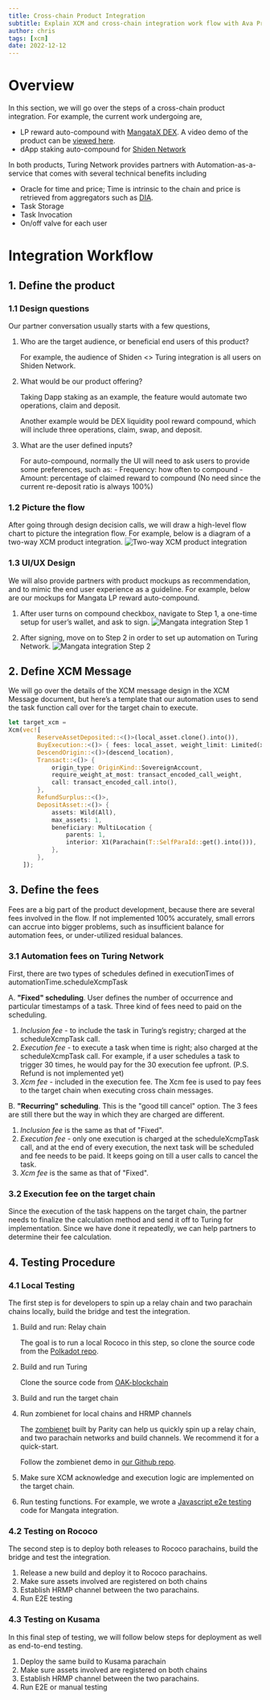 ```yaml
---
title: Cross-chain Product Integration
subtitle: Explain XCM and cross-chain integration work flow with Ava Protocol
author: chris
tags: [xcm]
date: 2022-12-12
---
```


# Overview
In this section, we will go over the steps of a cross-chain product integration. For example, the current work undergoing are,
- LP reward auto-compound with [MangataX DEX](https://app.mangata.finance/). A video demo of the product can be [viewed here](https://drive.google.com/file/d/1Tv8JEEcJszqdE8KcgtXav6lOkq-xlrA0/view?usp=share_link).
- dApp staking auto-compound for [Shiden Network](https://portal.astar.network/#/astar/dapp-staking/discover)

In both products, Turing Network provides partners with Automation-as-a-service that comes with several technical benefits including
- Oracle for time and price; Time is intrinsic to the chain and price is retrieved from aggregators such as [DIA](https://app.diadata.org/).
- Task Storage
- Task Invocation
- On/off valve for each user


# Integration Workflow
## 1. Define the product
### 1.1 Design questions
Our partner conversation usually starts with a few questions,
1. Who are the target audience, or beneficial end users of this product?
    
    For example, the audience of Shiden <> Turing integration is all users on Shiden Network.
2. What would be our product offering?
    
    Taking Dapp staking as an example, the feature would automate two operations, claim and deposit.

    Another example would be DEX liquidity pool reward compound, which will include three operations, claim, swap, and deposit.
3. What are the user defined inputs?

    For auto-compound, normally the UI will need to ask users to provide some preferences, such as:
        - Frequency: how often to compound
        - Amount: percentage of claimed reward to compound (No need since the current re-deposit ratio is always 100%)

### 1.2 Picture the flow
After going through design decision calls, we will draw a high-level flow chart to picture the integration flow. For example, below is a diagram of a two-way XCM product integration.
![Two-way XCM product integration](../../../assets/img/integration-overview/two-way-xcm.png)


### 1.3 UI/UX Design
We will also provide partners with product mockups as recommendation, and to mimic the end user experience as a guideline. For example, below are our mockups for Mangata LP reward auto-compound.

1. After user turns on compound checkbox, navigate to Step 1, a one-time setup for user’s wallet, and ask to sign.
![Mangata integration Step 1](../../../assets/img/integration-overview/mangata-step-1.jpg)

1. After signing, move on to Step 2 in order to set up automation on Turing Network.
![Mangata integration Step 2](../../../assets/img/integration-overview/mangata-step-2.jpg)

## 2. Define XCM Message
We will go over the details of the XCM message design in the XCM Message document, but here’s a template that our automation uses to send the task function call over for the target chain to execute.
```rust
let target_xcm =
Xcm(vec![
        ReserveAssetDeposited::<()>(local_asset.clone().into()),
        BuyExecution::<()> { fees: local_asset, weight_limit: Limited(xcm_weight) },
        DescendOrigin::<()>(descend_location),
        Transact::<()> {
            origin_type: OriginKind::SovereignAccount,
            require_weight_at_most: transact_encoded_call_weight,
            call: transact_encoded_call.into(),
        },
        RefundSurplus::<()>,
        DepositAsset::<()> {
            assets: Wild(All),
            max_assets: 1,
            beneficiary: MultiLocation {
                parents: 1,
                interior: X1(Parachain(T::SelfParaId::get().into())),
            },
        },
    ]);
```

## 3. Define the fees
Fees are a big part of the product development, because there are several fees involved in the flow. If not implemented 100% accurately, small errors can accrue into bigger problems, such as insufficient balance for automation fees, or under-utilized residual balances.

### 3.1 Automation fees on Turing Network
First, there are two types of schedules defined in executionTimes of automationTime.scheduleXcmpTask

A. **"Fixed" scheduling**. User defines the number of occurrence and particular timestamps of a task.
Three kind of fees need to paid on the scheduling.
1. *Inclusion fee* - to include the task in Turing’s registry; charged at the scheduleXcmpTask call. 
2. *Execution fee* - to execute a task when time is right; also charged at the scheduleXcmpTask call. For example, if a user schedules a task to trigger 30 times, he would pay for the 30 execution fee upfront. (P.S. Refund is not implemented yet)
3. *Xcm fee* - included in the execution fee. The Xcm fee is used to pay fees to the target chain when executing cross chain messages.

B. **"Recurring" scheduling**. This is the "good till cancel" option. The 3 fees are still there but the way in which they are charged are different.
1. *Inclusion fee* is the same as that of "Fixed".
2. *Execution fee* - only one execution is charged at the scheduleXcmpTask call, and at the end of every execution, the next task will be scheduled and fee needs to be paid. It keeps going on till a user calls to cancel the task.
3. *Xcm fee* is the same as that of "Fixed".
### 3.2 Execution fee on the target chain
Since the execution of the task happens on the target chain, the partner needs to finalize the calculation method and send it off to Turing for implementation. Since we have done it repeatedly, we can help partners to determine their fee calculation.

## 4. Testing Procedure
### 4.1 Local Testing
The first step is for developers to spin up a relay chain and two parachain chains locally, build the bridge and test the integration.
1. Build and run: Relay chain

    The goal is to run a local Rococo in this step, so clone the source code from the [Polkadot repo]( https://github.com/paritytech/polkadot).

1. Build and run Turing

    Clone the source code from [OAK-blockchain](https://github.com/AvaProtocol/OAK-blockchain)

1. Build and run the target chain
1. Run zombienet for local chains and HRMP channels
    
    The [zombienet](https://github.com/paritytech/zombienet) built by Parity can help us quickly spin up a relay chain, and two parachain networks and build channels. We recommend it for a quick-start.
    
    Follow the zombienet demo in [our Github repo](https://github.com/AvaProtocol/OAK-blockchain/blob/master/README.md#quickstart-run-local-network-with-zombienet).
2. Make sure XCM acknowledge and execution logic are implemented on the target chain.
3. Run testing functions. For example, we wrote a [Javascript e2e testing](https://github.com/AvaProtocol/xcm-demo) code for Mangata integration.


### 4.2 Testing on Rococo
The second step is to deploy both releases to Rococo parachains, build the bridge and test the integration.
1. Release a new build and deploy it to Rococo parachains.
2. Make sure assets involved are registered on both chains
3. Establish HRMP channel between the two parachains.
4. Run E2E testing

### 4.3 Testing on Kusama
In this final step of testing, we will follow below steps for deployment as well as end-to-end testing.
1. Deploy the same build to Kusama parachain
2. Make sure assets involved are registered on both chains
3. Establish HRMP channel between the two parachains.
4. Run E2E or manual testing